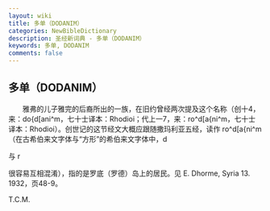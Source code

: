 ```yaml
---
layout: wiki
title: 多单（DODANIM）
categories: NewBibleDictionary
description: 圣经新词典 - 多单（DODANIM）
keywords: 多单, DODANIM
comments: false
---
```


## 多单（DODANIM）

　　雅弗的儿子雅完的后裔所出的一族，在旧约曾经两次提及这个名称（创十4，来：do{d[ani^m，七十士译本：Rhodioi；代上一7，来：ro^d[a{ni^m，七十士译本：Rhodioi）。创世记的这节经文大概应跟随撒玛利亚五经，读作 ro^d[a{ni^m （在古希伯来文字体与“方形”的希伯来文字体中，d

与 r

很容易互相混淆），指的是罗底（罗德）岛上的居民。见 E. Dhorme, Syria 13. 1932，页48-9。

T.C.M.








